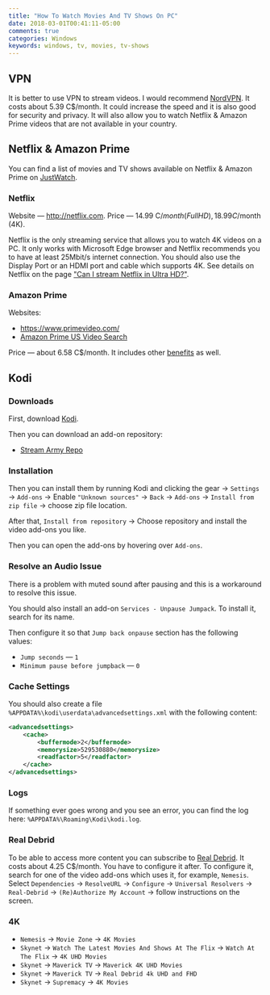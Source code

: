 ```yaml
---
title: "How To Watch Movies And TV Shows On PC"
date: 2018-03-01T00:41:11-05:00
comments: true
categories: Windows
keywords: windows, tv, movies, tv-shows
---
```


## VPN

It is better to use VPN to stream videos. I would recommend [NordVPN](https://nordvpn.com). It costs about 5.39 C$/month. It could increase the speed and it is also good for security and privacy. It will also allow you to watch Netflix & Amazon Prime videos that are not available in your country.

## Netflix & Amazon Prime

You can find a list of movies and TV shows available on Netflix & Amazon Prime on [JustWatch](https://www.justwatch.com/).

### Netflix

Website — <http://netflix.com>.
Price — 14.99 C$/month (FullHD), 18.99 C$/month (4K).

Netflix is the only streaming service that allows you to watch 4K videos on a PC. It only works with Microsoft Edge browser and Netflix recommends you to have at least 25Mbit/s internet connection. You should also use the Display Port or an HDMI port and cable which supports 4K. See details on Netflix on the page ["Can I stream Netflix in Ultra HD?"](https://help.netflix.com/en/node/13444).

### Amazon Prime

Websites:

* <https://www.primevideo.com/>
* [Amazon Prime US Video Search](https://www.amazon.com/Amazon-Video/b/ref=topnav_storetab_atv?_encoding=UTF8&node=2858778011)

Price — about 6.58 C$/month. It includes other [benefits](https://www.amazon.com/gp/help/customer/display.html?nodeId=201910360) as well.

## Kodi

### Downloads

First, download [Kodi](https://kodi.tv/).

Then you can download an add-on repository:

* [Stream Army Repo](https://github.com/nemesis668/repository.streamarmy/blob/master/zips/repository.StreamArmy/)

### Installation

Then you can install them by running Kodi and clicking the gear → `Settings` → `Add-ons` → Enable `"Unknown sources"` → `Back` → `Add-ons` → `Install from zip file` → choose zip file location.

After that, `Install from repository` → Choose repository and install the video add-ons you like.

Then you can open the add-ons by hovering over `Add-ons`.

### Resolve an Audio Issue

There is a problem with muted sound after pausing and this is a workaround to resolve this issue.

You should also install an add-on `Services - Unpause Jumpack`. To install it, search for its name.

Then configure it so that `Jump back onpause` section has the following values:

* `Jump seconds` — `1`
* `Minimum pause before jumpback` — `0`

### Cache Settings

You should also create a file `%APPDATA%\kodi\userdata\advancedsettings.xml` with the following content:

```xml
<advancedsettings>
    <cache>
        <buffermode>2</buffermode>
        <memorysize>529530880</memorysize>
        <readfactor>5</readfactor>
    </cache>
</advancedsettings>
```

### Logs

If something ever goes wrong and you see an error, you can find the log here: `%APPDATA%\Roaming\Kodi\kodi.log`.

### Real Debrid

To be able to access more content you can subscribe to [Real Debrid](http://real-debrid.com/?id=2307762). It costs about 4.25 C$/month.
You have to configure it after. To configure it, search for one of the video add-ons which uses it, for example, `Nemesis`. Select `Dependencies` → `ResolveURL` → `Configure` → `Universal Resolvers` → `Real-Debrid` → `(Re)Authorize My Account` → follow instructions on the screen.

### 4K

* `Nemesis` → `Movie Zone` → `4K Movies`
* `Skynet` → `Watch The Latest Movies And Shows At The Flix` → `Watch At The Flix` → `4K UHD Movies`
* `Skynet` → `Maverick TV` → `Maverick 4K UHD Movies`
* `Skynet` → `Maverick TV` → `Real Debrid 4k UHD and FHD`
* `Skynet` → `Supremacy` → `4K Movies`
